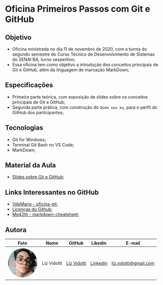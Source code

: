 # Oficina Primeiros Passos com Git e GitHub

## Objetivo

* Oficina ministrada no dia 11 de novembro de 2020, com a turma do segundo semestre do Curso Técnico de Desenvolvimento de Sistemas do SENAI BA, turno vespertino; 
* Essa oficina tem como objetivo a introdução dos conceitos principais de Git e GitHub, além da linguagem de marcação MarkDown; 

## Especificações

* Primeira parte teórica, com exposição de slides sobre os conceitos principais de Git e GitHub; 
* Segunda parte prática, com construção do `Quem sou eu`, para o perfil do GitHub dos participantes; 

## Tecnologias

* Git for Windows; 
* Terminal Git Bash no VS Code; 
* MarkDown; 

## Material da Aula

* [Slides sobre Git e GitHub](https://github.com/lizvidotti91/primeiros-passos-git-e-github/blob/main/Primeiros%20Passos%20com%20o%20Github.pdf); 

## Links Interessantes no GitHub

* [VdeMario - oficina-git](https://github.com/vdemario/oficina-git); 
* [Licenças do Github](https://github.com/webfatorial/escolhaumalicenca.com.br); 
* [Me42th - markdown-cheatsheet](https://github.com/me42th/markdown-cheatsheet); 

## Autora

| Foto                                       | Nome        | GitHub                                         | Likedin                                                 | E-mail                |
| ------------------------------------------ | ----------- | ---------------------------------------------- | ------------------------------------------------------- | --------------------- |
| <img src="./img/perfil.png" width="100px"> | Liz Vidotti | [Liz Vidotti](https://github.com/lizvidotti91) | [Linkedin](https://www.linkedin.com/in/elisetevidotti/) | liz.vidotti@gmail.com |
